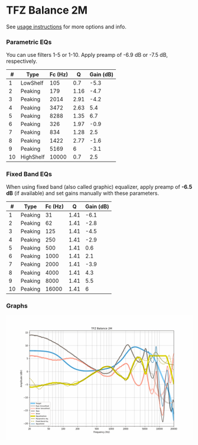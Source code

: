 # TFZ Balance 2M
See [usage instructions](https://github.com/jaakkopasanen/AutoEq#usage) for more options and info.

### Parametric EQs
You can use filters 1-5 or 1-10. Apply preamp of -6.9 dB or -7.5 dB, respectively.

|   # | Type      |   Fc (Hz) |    Q |   Gain (dB) |
|-----|-----------|-----------|------|-------------|
|   1 | LowShelf  |       105 | 0.7  |        -5.3 |
|   2 | Peaking   |       179 | 1.16 |        -4.7 |
|   3 | Peaking   |      2014 | 2.91 |        -4.2 |
|   4 | Peaking   |      3472 | 2.63 |         5.4 |
|   5 | Peaking   |      8288 | 1.35 |         6.7 |
|   6 | Peaking   |       326 | 1.97 |        -0.9 |
|   7 | Peaking   |       834 | 1.28 |         2.5 |
|   8 | Peaking   |      1422 | 2.77 |        -1.6 |
|   9 | Peaking   |      5169 | 6    |        -3.1 |
|  10 | HighShelf |     10000 | 0.7  |         2.5 |

### Fixed Band EQs
When using fixed band (also called graphic) equalizer, apply preamp of **-6.5 dB** (if available) and set gains manually with these parameters.

|   # | Type    |   Fc (Hz) |    Q |   Gain (dB) |
|-----|---------|-----------|------|-------------|
|   1 | Peaking |        31 | 1.41 |        -6.1 |
|   2 | Peaking |        62 | 1.41 |        -2.8 |
|   3 | Peaking |       125 | 1.41 |        -4.5 |
|   4 | Peaking |       250 | 1.41 |        -2.9 |
|   5 | Peaking |       500 | 1.41 |         0.6 |
|   6 | Peaking |      1000 | 1.41 |         2.1 |
|   7 | Peaking |      2000 | 1.41 |        -3.9 |
|   8 | Peaking |      4000 | 1.41 |         4.3 |
|   9 | Peaking |      8000 | 1.41 |         5.5 |
|  10 | Peaking |     16000 | 1.41 |         6   |

### Graphs
![](./TFZ%20Balance%202M.png)
